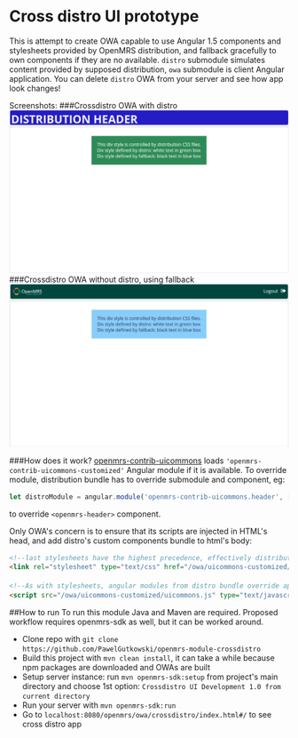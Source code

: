 Cross distro UI prototype
==========================
This is attempt to create OWA capable to use Angular 1.5 components and stylesheets provided by OpenMRS distribution, and fallback gracefully to own components if they are no available. `distro` submodule simulates content provided by supposed distribution, `owa` submodule is client Angular application. You can delete `distro` OWA from your server and see how app look changes!

Screenshots:
###Crossdistro OWA with distro
![crossdistro-distro](crossdistro-distro.png?raw=true)
###Crossdistro OWA without distro, using fallback
![crossdistro-fallback](crossdistro-fallback.png?raw=true)

###How does it work?
[openmrs-contrib-uicommons](https://github.com/PawelGutkowski/openmrs-contrib-uicommons) loads `'openmrs-contrib-uicommons-customized'` Angular module if it is available. To override module, distribution bundle has to override submodule and component, eg:
```js
let distroModule = angular.module('openmrs-contrib-uicommons.header', []).component('openmrsHeader', distroHeaderComponent);
```
to override `<openmrs-header>` component. 

Only OWA's concern is to ensure that its scripts are injected in HTML's head, and add distro's custom components bundle to html's body:

```html
<!--last stylesheets have the highest precedence, effectively distribution can take over app styling -->
<link rel="stylesheet" type="text/css" href="/owa/uicommons-customized/uicommons.css"/>

<!--As with stylesheets, angular modules from distro bundle override app submodules-->
<script src="/owa/uicommons-customized/uicommons.js" type="text/javascript"></script>
```

##How to run
To run this module Java and Maven are required. Proposed workflow requires openmrs-sdk as well, but it can be worked around.
* Clone repo with `git clone https://github.com/PawelGutkowski/openmrs-module-crossdistro`
* Build this project with `mvn clean install`, it can take a while because npm packages are downloaded and OWAs are built
* Setup server instance: run `mvn openmrs-sdk:setup` from project's main directory and choose 1st option: `Crossdistro UI Development 1.0 from current directory`
* Run your server with `mvn openmrs-sdk:run`
* Go to `localhost:8080/openmrs/owa/crossdistro/index.html#/` to see cross distro app
